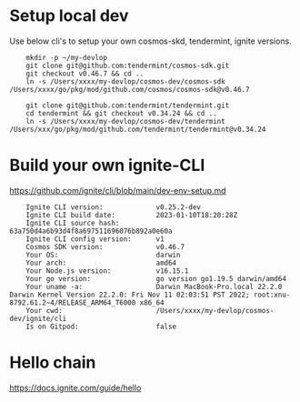 # Setup local dev
Use below cli's to setup your own cosmos-skd, tendermint, ignite versions.

```
    mkdir -p ~/my-devlop
    git clone git@github.com:tendermint/cosmos-sdk.git
    git checkout v0.46.7 && cd ..
    ln -s /Users/xxxx/my-devlop/cosmos-dev/cosmos-sdk /Users/xxxx/go/pkg/mod/github.com/cosmos/cosmos-sdk@v0.46.7

    git clone git@github.com:tendermint/tendermint.git
    cd tendermint && git checkout v0.34.24 && cd ..
    ln -s /Users/xxxx/my-devlop/cosmos-dev/tendermint  /Users/xxx/go/pkg/mod/github.com/tendermint/tendermint@v0.34.24
```

# Build your own ignite-CLI
https://github.com/ignite/cli/blob/main/dev-env-setup.md

```
    Ignite CLI version:             v0.25.2-dev
    Ignite CLI build date:          2023-01-10T18:20:28Z
    Ignite CLI source hash:         63a750d4a6b93d4f8a697511696076b892a0e60a
    Ignite CLI config version:      v1
    Cosmos SDK version:             v0.46.7
    Your OS:                        darwin
    Your arch:                      amd64
    Your Node.js version:           v16.15.1
    Your go version:                go version go1.19.5 darwin/amd64
    Your uname -a:                  Darwin MacBook-Pro.local 22.2.0 Darwin Kernel Version 22.2.0: Fri Nov 11 02:03:51 PST 2022; root:xnu-8792.61.2~4/RELEASE_ARM64_T6000 x86_64
    Your cwd:                       /Users/xxxx/my-devlop/cosmos-dev/ignite/cli
    Is on Gitpod:                   false

```

# Hello chain

https://docs.ignite.com/guide/hello
